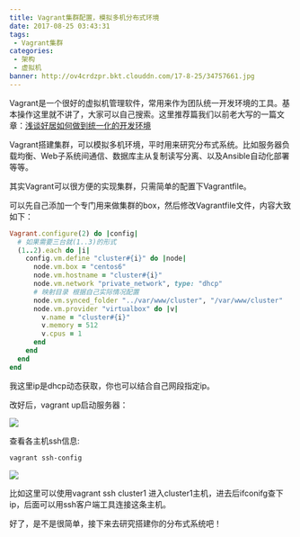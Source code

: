 ```yaml
---
title: Vagrant集群配置，模拟多机分布式环境
date: 2017-08-25 03:43:31
tags:
 - Vagrant集群
categories:
 - 架构
 - 虚拟机
banner: http://ov4crdzpr.bkt.clouddn.com/17-8-25/34757661.jpg
---
```

Vagrant是一个很好的虚拟机管理软件，常用来作为团队统一开发环境的工具。基本操作这里就不讲了，大家可以自己搜索。这里推荐篇我们以前老大写的一篇文章：[浅谈好居如何做到统一化的开发环境][1]

Vagrant搭建集群，可以模拟多机环境，平时用来研究分布式系统。比如服务器负载均衡、Web子系统间通信、数据库主从复制读写分离、以及Ansible自动化部署等等。

其实Vagrant可以很方便的实现集群，只需简单的配置下Vagrantfile。

可以先自己添加一个专门用来做集群的box，然后修改Vagrantfile文件，内容大致如下：
```ruby
Vagrant.configure(2) do |config|
  # 如果需要三台就(1..3)的形式
  (1..2).each do |i|
    config.vm.define "cluster#{i}" do |node|
      node.vm.box = "centos6"
      node.vm.hostname = "cluster#{i}"
      node.vm.network "private_network", type: "dhcp"
      # 映射目录 根据自己实际情况配置
      node.vm.synced_folder "../var/www/cluster", "/var/www/cluster"
      node.vm.provider "virtualbox" do |v|
        v.name = "cluster#{i}"
        v.memory = 512
        v.cpus = 1
      end
    end
  end
end
```
我这里ip是dhcp动态获取，你也可以结合自己网段指定ip。

改好后，vagrant up启动服务器：

![](http://ov4crdzpr.bkt.clouddn.com/17-8-25/2171202.jpg)

查看各主机ssh信息:

```bash
vagrant ssh-config
```

![](http://ov4crdzpr.bkt.clouddn.com/17-8-25/1265132.jpg)

比如这里可以使用vagrant ssh cluster1 进入cluster1主机，进去后ifconifg查下ip，后面可以用ssh客户端工具连接这条主机。

好了，是不是很简单，接下来去研究搭建你的分布式系统吧！

  [1]: http://tech.haoju.co/article/consistent-development-environment-using-vagrant
